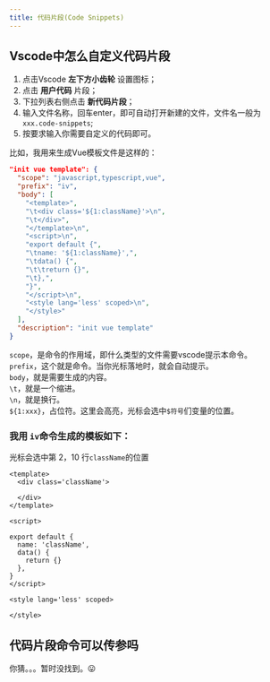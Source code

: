 ```yaml
---
title: 代码片段(Code Snippets)
---
```

## Vscode中怎么自定义代码片段
1. 点击Vscode **左下方小齿轮** 设置图标；
2. 点击 **用户代码** 片段；
3. 下拉列表右侧点击 **新代码片段**；
4. 输入文件名称，回车enter，即可自动打开新建的文件，文件名一般为 ```xxx.code-snippets```;
5. 按要求输入你需要自定义的代码即可。

比如，我用来生成Vue模板文件是这样的：
```json
"init vue template": {
  "scope": "javascript,typescript,vue",
  "prefix": "iv",
  "body": [
    "<template>",
    "\t<div class='${1:className}'>\n",
    "\t</div>",
    "</template>\n",
    "<script>\n",
    "export default {",
    "\tname: '${1:className}',",
    "\tdata() {",
    "\t\treturn {}",
    "\t},",
    "}",
    "</script>\n",
    "<style lang='less' scoped>\n",
    "</style>"
  ],
  "description": "init vue template"
}
```
```scope```，是命令的作用域，即什么类型的文件需要vscode提示本命令。    
```prefix```，这个就是命令。当你光标落地时，就会自动提示。    
```body```，就是需要生成的内容。    
``\t``，就是一个缩进。    
```\n```，就是换行。    
```${1:xxx}```，占位符。这里会高亮，光标会选中```$符号```们变量的位置。

### 我用 ```iv```命令生成的模板如下：
光标会选中第 2，10 行```className```的位置
```vue {2,10}
<template>
  <div class='className'>

  </div>
</template>

<script>

export default {
  name: 'className',
  data() {
    return {}
  },
}
</script>

<style lang='less' scoped>

</style>
```
## 代码片段命令可以传参吗
你猜。。。暂时没找到。:stuck_out_tongue:

